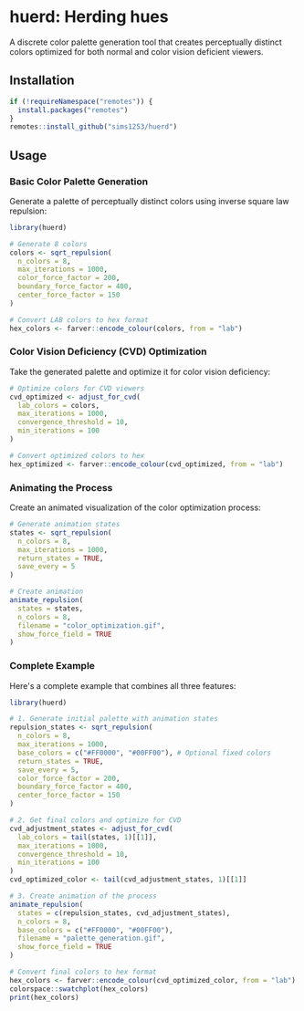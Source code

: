 # huerd: Herding hues
A discrete color palette generation tool that creates perceptually distinct colors optimized for both normal and color vision deficient viewers.

## Installation

```R
if (!requireNamespace("remotes")) {
  install.packages("remotes")
}
remotes::install_github("sims1253/huerd")
```

## Usage

### Basic Color Palette Generation

Generate a palette of perceptually distinct colors using inverse square law repulsion:

```R
library(huerd)

# Generate 8 colors
colors <- sqrt_repulsion(
  n_colors = 8,
  max_iterations = 1000,
  color_force_factor = 200,
  boundary_force_factor = 400,
  center_force_factor = 150
)

# Convert LAB colors to hex format
hex_colors <- farver::encode_colour(colors, from = "lab")
```

### Color Vision Deficiency (CVD) Optimization

Take the generated palette and optimize it for color vision deficiency:

```R
# Optimize colors for CVD viewers
cvd_optimized <- adjust_for_cvd(
  lab_colors = colors,
  max_iterations = 1000,
  convergence_threshold = 10,
  min_iterations = 100
)

# Convert optimized colors to hex
hex_optimized <- farver::encode_colour(cvd_optimized, from = "lab")
```

### Animating the Process

Create an animated visualization of the color optimization process:

```R
# Generate animation states
states <- sqrt_repulsion(
  n_colors = 8,
  max_iterations = 1000,
  return_states = TRUE,
  save_every = 5
)

# Create animation
animate_repulsion(
  states = states,
  n_colors = 8,
  filename = "color_optimization.gif",
  show_force_field = TRUE
)
```

### Complete Example

Here's a complete example that combines all three features:

```R
library(huerd)

# 1. Generate initial palette with animation states
repulsion_states <- sqrt_repulsion(
  n_colors = 8,
  max_iterations = 1000,
  base_colors = c("#FF0000", "#00FF00"), # Optional fixed colors
  return_states = TRUE,
  save_every = 5,
  color_force_factor = 200,
  boundary_force_factor = 400,
  center_force_factor = 150
)

# 2. Get final colors and optimize for CVD
cvd_adjustment_states <- adjust_for_cvd(
  lab_colors = tail(states, 1)[[1]],
  max_iterations = 1000,
  convergence_threshold = 10,
  min_iterations = 100
)
cvd_optimized_color <- tail(cvd_adjustment_states, 1)[[1]]

# 3. Create animation of the process
animate_repulsion(
  states = c(repulsion_states, cvd_adjustment_states),
  n_colors = 8,
  base_colors = c("#FF0000", "#00FF00"),
  filename = "palette_generation.gif",
  show_force_field = TRUE
)

# Convert final colors to hex format
hex_colors <- farver::encode_colour(cvd_optimized_color, from = "lab")
colorspace::swatchplot(hex_colors)
print(hex_colors)
```
